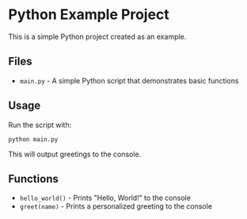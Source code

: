 # Python Example Project

This is a simple Python project created as an example.

## Files

- `main.py` - A simple Python script that demonstrates basic functions

## Usage

Run the script with:

```
python main.py
```

This will output greetings to the console.

## Functions

- `hello_world()` - Prints "Hello, World!" to the console
- `greet(name)` - Prints a personalized greeting to the console